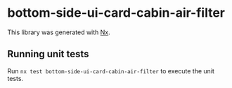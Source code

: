 # bottom-side-ui-card-cabin-air-filter

This library was generated with [Nx](https://nx.dev).

## Running unit tests

Run `nx test bottom-side-ui-card-cabin-air-filter` to execute the unit tests.

